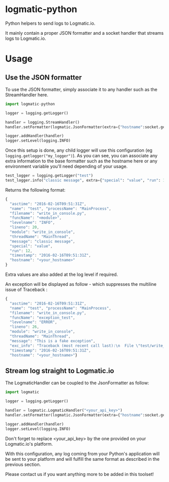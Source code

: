 # logmatic-python
Python helpers to send logs to Logmatic.io.

It mainly contain a proper JSON formatter and a socket handler that streams logs to Logmatic.io.

# Usage

## Use the JSON formatter

To use the JSON formatter, simply associate it to any handler such as the StreamHandler here.

```python
import logmatic-python

logger = logging.getLogger()

handler = logging.StreamHandler()
handler.setFormatter(logmatic.JsonFormatter(extra={"hostname":socket.gethostname()}))

logger.addHandler(handler)
logger.setLevel(logging.INFO)
```

Once this setup is done, any child logger will use this configuration (eg `logging.getlogger("my_logger")`). As you can see, you can associate any extra information to the base formatter such as the hostname here or any environment variable you'll need depending of your usage.

```python
test_logger = logging.getLogger("test")
test_logger.info("classic message", extra={"special": "value", "run": 12})
```

Returns the following format:
```javascript
{
  "asctime": "2016-02-16T09:51:31Z",
  "name": "test", "processName": "MainProcess",
  "filename": "write_in_console.py",
  "funcName": "<module>",
  "levelname": "INFO",
  "lineno": 20,
  "module": "write_in_console",
  "threadName": "MainThread",
  "message": "classic message",
  "special": "value",
  "run": 12,
  "timestamp": "2016-02-16T09:51:31Z",
  "hostname": "<your_hostname>"
}
```

Extra values are also added at the log level if required.

An exception will be displayed as follow - which suppresses the multiline issue of Traceback :
```javascript
{
  "asctime": "2016-02-16T09:51:31Z",
  "name": "test", "processName": "MainProcess",
  "filename": "write_in_console.py",
  "funcName": "exception_test",
  "levelname": "ERROR",
  "lineno": 26,
  "module": "write_in_console",
  "threadName": "MainThread",
  "message": "This is a fake exception",
  "exc_info": "Traceback (most recent call last):\n  File \"test/write_in_console.py\", line 24, in exception_test\n    raise Exception('test')\nException: test",
  "timestamp": "2016-02-16T09:51:31Z",
  "hostname": "<your_hostname>"}
```

## Stream log straight to Logmatic.io

The LogmaticHandler can be coupled to the JsonFormatter as follow:

```python
import logmatic

logger = logging.getLogger()

handler = logmatic.LogmaticHandler("<your_api_key>")
handler.setFormatter(logmatic.JsonFormatter(extra={"hostname":socket.gethostname()}))

logger.addHandler(handler)
logger.setLevel(logging.INFO)
```

Don't forget to replace <your_api_key> by the one provided on your Logmatic.io's platform.

With this configuration, any log coming from your Python's application will be sent to your platform and will fulfill the same format as described in the previous section.

Please contact us if you want anything more to be added in this toolset!
